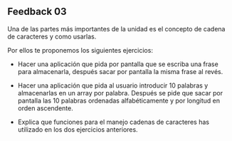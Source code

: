 ## Feedback 03

Una de las partes más importantes de la unidad es el concepto de
cadena de caracteres y como usarlas. 

Por ellos te proponemos los siguientes ejercicios:

- Hacer una aplicación que pida por pantalla que se escriba una
frase para almacenarla, después sacar por pantalla la misma
frase al revés. 

- Hacer una aplicación que pida al usuario introducir 10 palabras
y almacenarlas en un array por palabra. Después se pide que
sacar por pantalla las 10 palabras ordenadas alfabéticamente
y por longitud en orden ascendente. 

- Explica que funciones para el manejo cadenas de caracteres
has utilizado  en los dos ejercicios anteriores.